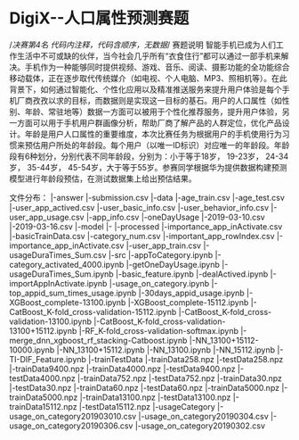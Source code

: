 # DigiX--人口属性预测赛题
/*决赛第4名
代码内注释，代码含顺序，无数据*/
赛题说明 智能手机已成为人们工作生活中不可或缺的伙伴，当今社会几乎所有“衣食住行”都可以通过一部手机来解决。手机作为一种能够同时提供视频、游戏、音乐、阅读、摄影功能的全功能综合移动载体，正在逐步取代传统媒介（如电视、个人电脑、MP3、照相机等）。在此背景下，如何通过智能化、个性化应用以及精准推送服务来提升用户体验是每个手机厂商孜孜以求的目标，而数据则是实现这一目标的基石。用户的人口属性（如性别、年龄、常驻地等）数据一方面可以被用于个性化推荐服务，提升用户体验，另一方面可以用于手机用户群画像分析，帮助厂商了解产品的人群定位，优化产品设计。年龄是用户人口属性的重要维度，本次比赛任务为根据用户的手机使用行为习惯来预估用户所处的年龄段。每个用户（以唯一ID标识）对应唯一的年龄段。年龄段有6种划分，分别代表不同年龄段，分别为：小于等于18岁， 19-23岁， 24-34岁， 35-44岁， 45-54岁，大于等于55岁。参赛同学根据华为提供数据构建预测模型进行年龄段预估，在测试数据集上给出预估结果。

文件分布：
|-answer
    |-submission.csv
|-data
    |-age_train.csv
    |-age_test.csv
    |-user_app_actived.csv
    |-user_basic_info.csv
    |-user_behavior_info.csv
    |-user_app_usage.csv
    |-app_info.csv
    |-oneDayUsage
        |-2019-03-10.csv
        |-2019-03-16.csv
|-model
    |-
|-processed
    |-importance_app_inActivate.csv
    |-basicTrainData.csv
    |-category_num.csv
    |-important_app_rowIndex.csv
    |-importance_app_inActivate.csv
    |-user_app_train.csv
    |-usageDuraTimes_Sum.csv
|-src
    |-appToCategory.ipynb
    |-category_activated_4000.ipynb
    |-getOneDayUsage.ipynb
    |-usageDuraTimes_Sum.ipynb
    |-basic_feature.ipynb
    |-dealActived.ipynb
    |-importAppInActivate.ipynb
    |-usage_on_category.ipynb
    |-top_appid_sum_times_usage.ipynb
    |-30days_appid_usage.ipynb
    |-XGBoost_complete-13100.ipynb
    |-XGBoost_complete-15112.ipynb
    |-CatBoost_K-fold_cross-validation-15112.ipynb
    |-CatBoost_K-fold_cross-validation-13100.ipynb
    |-CatBoost_K-fold_cross-validation-13100+15112.ipynb
    |-RF_K-fold_cross-validation-softmax.ipynb
    |-merge_dnn_xgboost_rf_stacking-Catboost.ipynb
    |-NN_13100+15112-10000.ipynb
    |-NN_13100+15112.ipynb
    |-NN_13100.ipynb
    |-NN_15112.ipynb
    |-TI-DIF_Feature.ipynb
|-trainTestData
    |-trainData258.npz
    |-testData258.npz
    |-trainData9400.npz
    |-trainData4000.npz
    |-testData9400.npz
    |-testData4000.npz
    |-trainData752.npz
    |-testData752.npz
    |-trainData30.npz
    |-testData30.npz
    |-trainData60.npz
    |-testData60.npz
    |-trainData5000.npz
    |-trainData5000.npz
    |-trainData13100.npz
    |-testData13100.npz
    |-trainData15112.npz
    |-testData15112.npz
    |-usageCategory
        |-usage_on_category201903010.csv
        |-usage_on_category20190304.csv
        |-usage_on_category20190306.csv
        |-usage_on_category20190302.csv
